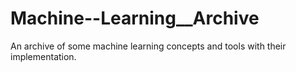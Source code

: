 # Machine--Learning__Archive
An archive of some machine learning concepts and tools with their implementation.
